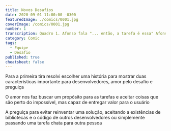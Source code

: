 ```yaml
---
title: Novos Desafios
date: 2020-09-01 11:00:00 -0300
featuredImage: ./comics/0001.jpg
coverImage: /comics/0001.jpg
number: 1
transcription: Quadro 1. Afonso fala "... então, a tarefa é essa" Afonso fala "Sem problemas, tarefa fácil". Quadro 2. Msone pensa "Ah não!! Isso parece chato demais". Quadro 3. Msone fala "Estágiário, tenho um novo desafio para você".
category: Comic
tags:
  - Equipe
  - Desafio
published: true
cheatsheet: false
---
```


Para a primeira tira resolvi escolher uma história para mostrar duas características importante para desenvolvedores, amor pelo desafio e preguiça

O amor nos faz buscar um propósito para as tarefas e aceitar coisas que são perto do impossível, mas capaz de entregar valor para o usuário

A preguiça para evitar reinventar uma solução, aceitando a existências de bibliotecas e o código de outros desenvolvedores ou simplemente passando uma tarefa chata para outra pessoa
